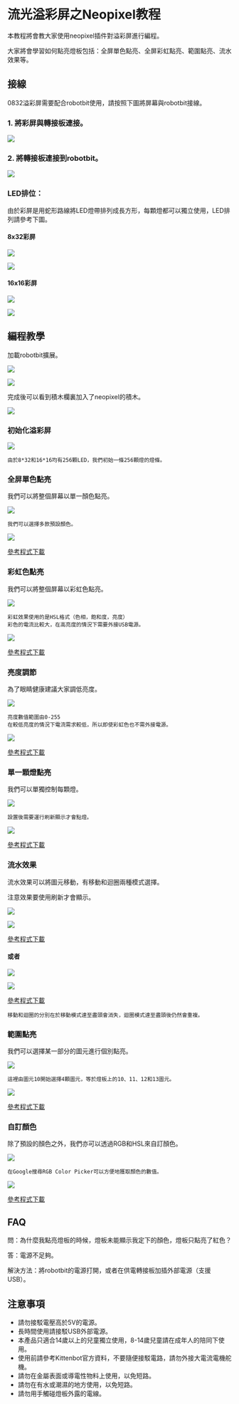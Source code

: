 # 流光溢彩屏之Neopixel教程

本教程將會教大家使用neopixel插件對溢彩屏進行編程。

大家將會學習如何點亮燈板包括：全屏單色點亮、全屏彩虹點亮、範圍點亮、流水效果等。

## 接線

0832溢彩屏需要配合robotbit使用，請按照下圖將屏幕與robotbit接線。

### 1. 將彩屏與轉接板連接。

![](./LEDMatrixT1/matrixtoadapter.jpg)

### 2. 將轉接板連接到robotbit。

![](./LEDMatrixT3/adaptertorobotbit.png)

### LED排位：

由於彩屏是用蛇形路線將LED燈帶排列成長方形，每顆燈都可以獨立使用，LED排列請參考下圖。

#### 8x32彩屏

![](./LEDMatrixT1/0832.png)

![](./LEDMatrixT1/0832pixels.png)

#### 16x16彩屏

![](./LEDMatrixT1/1616.png)

![](./LEDMatrixT1/1616pixels.png)

## 編程教學

加載robotbit擴展。

![](./LEDMatrixT1/2.png) 

![](./LEDMatrixT1/1.png) 

完成後可以看到積木欄裏加入了neopixel的積木。

![](./LEDMatrixT1/3.png) 

### 初始化溢彩屏

![](./LEDMatrixT1/code1.png)

    由於8*32和16*16均有256顆LED，我們初始一條256顆燈的燈條。

### 全屏單色點亮

我們可以將整個屏幕以單一顏色點亮。

![](./LEDMatrixT1/code2.png)

    我們可以選擇多款預設顏色。
    
![](./LEDMatrixT1/allred.jpg)

[參考程式下載](https://bit.ly/LEDMatrixT1_01Hex)

### 彩虹色點亮

我們可以將整個屏幕以彩虹色點亮。

![](./LEDMatrixT1/code3.png)

    彩虹效果使用的是HSL格式（色相，飽和度，亮度）
    彩色的電流比較大，在高亮度的情況下需要外接USB電源。
    
![](./LEDMatrixT1/rainbow.jpg)

[參考程式下載](https://bit.ly/LEDMatrixT1_02Hex)

### 亮度調節

為了眼睛健康建議大家調低亮度。

![](./LEDMatrixT1/code4.png)
    
    亮度數值範圍由0-255
    在較低亮度的情況下電流需求較低，所以即使彩虹色也不需外接電源。

![](./LEDMatrixT1/brightness.jpg)

[參考程式下載](https://bit.ly/LEDMatrixT1_03Hex)
    
### 單一顆燈點亮

我們可以單獨控制每顆燈。

![](./LEDMatrixT1/code5.png)

    設置後需要運行刷新顯示才會點燈。
    
![](./LEDMatrixT1/pixel.jpg)

[參考程式下載](https://bit.ly/LEDMatrixT1_04Hex)

  
### 流水效果
   
流水效果可以將圖元移動，有移動和迴圈兩種模式選擇。

注意效果要使用刷新才會顯示。

![](./LEDMatrixT1/code6.png)

![](./LEDMatrixT1/ledmove.gif)

[參考程式下載](https://bit.ly/LEDMatrixT1_05Hex)

#### 或者

![](./LEDMatrixT1/code7.png)


![](./LEDMatrixT1/ledloop.gif)

[參考程式下載](https://bit.ly/LEDMatrixT1_06Hex)

    移動和迴圈的分別在於移動模式達至盡頭會消失，迴圈模式達至盡頭後仍然會重複。
    
### 範圍點亮

我們可以選擇某一部分的圖元進行個別點亮。

![](./LEDMatrixT1/code9.png)

    這裡由圖元10開始選擇4顆圖元，等於燈板上的10、11、12和13圖元。

![](./LEDMatrixT1/ledrange.jpg)

[參考程式下載](https://bit.ly/LEDMatrixT1_07Hex)

### 自訂顏色

除了預設的顏色之外，我們亦可以透過RGB和HSL來自訂顏色。

![](./LEDMatrixT1/code8.png)

    在Google搜尋RGB Color Picker可以方便地獲取顏色的數值。
    
![](./LEDMatrixT1/rgbhsl.gif)

[參考程式下載](https://bit.ly/LEDMatrixT1_08Hex) 

## FAQ

問：為什麼我點亮燈板的時候，燈板未能顯示我定下的顏色，燈板只點亮了紅色？

答：電源不足夠。

解決方法：將robotbit的電源打開，或者在供電轉接板加插外部電源（支援USB）。

## 注意事項
- 請勿接駁電壓高於5V的電源。
- 長時間使用請接駁USB外部電源。
- 本產品只適合14歲以上的兒童獨立使用，8-14歲兒童請在成年人的陪同下使用。
- 使用前請參考Kittenbot官方資料，不要隨便接駁電路，請勿外接大電流電機舵機。
- 請勿在金屬表面或導電性物料上使用，以免短路。
- 請勿在有水或潮濕的地方使用，以免短路。
- 請勿用手觸碰燈板外露的電線。


